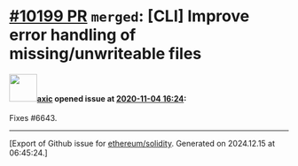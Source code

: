 # [\#10199 PR](https://github.com/ethereum/solidity/pull/10199) `merged`: [CLI] Improve error handling of missing/unwriteable files

#### <img src="https://avatars.githubusercontent.com/u/20340?v=4" width="50">[axic](https://github.com/axic) opened issue at [2020-11-04 16:24](https://github.com/ethereum/solidity/pull/10199):

Fixes #6643.




-------------------------------------------------------------------------------



[Export of Github issue for [ethereum/solidity](https://github.com/ethereum/solidity). Generated on 2024.12.15 at 06:45:24.]

